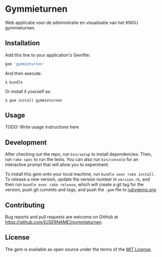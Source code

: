 
# Gymmieturnen

Web applicatie voor de administratie en visualisatie van het KNGU gymmieturnen.


## Installation

Add this line to your application's Gemfile:

```ruby
gem 'gymmieturnen'
```

And then execute:

    $ bundle

Or install it yourself as:

    $ gem install gymmieturnen

## Usage

TODO: Write usage instructions here

## Development

After checking out the repo, run `bin/setup` to install dependencies. Then, run `rake spec` to run the tests. You can also run `bin/console` for an interactive prompt that will allow you to experiment.

To install this gem onto your local machine, run `bundle exec rake install`. To release a new version, update the version number in `version.rb`, and then run `bundle exec rake release`, which will create a git tag for the version, push git commits and tags, and push the `.gem` file to [rubygems.org](https://rubygems.org).

## Contributing

Bug reports and pull requests are welcome on GitHub at https://github.com/[USERNAME]/gymmieturnen.


## License

The gem is available as open source under the terms of the [MIT License](http://opensource.org/licenses/MIT).

